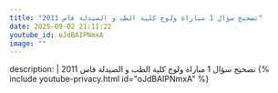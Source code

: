 ```yaml
---
title: "تصحيح سؤال 1 مباراة ولوج كلية الطب و الصيدلة فاس 2011"
date: 2025-09-02 21:11:22 
youtube_id: oJdBAIPNmxA
image: ""
---
```

description: |
  تصحيح سؤال 1 مباراة ولوج كلية الطب و الصيدلة فاس 2011
{% include youtube-privacy.html id="oJdBAIPNmxA" %}
